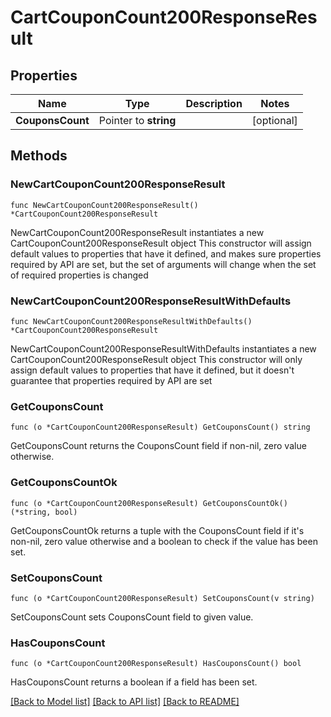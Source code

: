 # CartCouponCount200ResponseResult

## Properties

Name | Type | Description | Notes
------------ | ------------- | ------------- | -------------
**CouponsCount** | Pointer to **string** |  | [optional] 

## Methods

### NewCartCouponCount200ResponseResult

`func NewCartCouponCount200ResponseResult() *CartCouponCount200ResponseResult`

NewCartCouponCount200ResponseResult instantiates a new CartCouponCount200ResponseResult object
This constructor will assign default values to properties that have it defined,
and makes sure properties required by API are set, but the set of arguments
will change when the set of required properties is changed

### NewCartCouponCount200ResponseResultWithDefaults

`func NewCartCouponCount200ResponseResultWithDefaults() *CartCouponCount200ResponseResult`

NewCartCouponCount200ResponseResultWithDefaults instantiates a new CartCouponCount200ResponseResult object
This constructor will only assign default values to properties that have it defined,
but it doesn't guarantee that properties required by API are set

### GetCouponsCount

`func (o *CartCouponCount200ResponseResult) GetCouponsCount() string`

GetCouponsCount returns the CouponsCount field if non-nil, zero value otherwise.

### GetCouponsCountOk

`func (o *CartCouponCount200ResponseResult) GetCouponsCountOk() (*string, bool)`

GetCouponsCountOk returns a tuple with the CouponsCount field if it's non-nil, zero value otherwise
and a boolean to check if the value has been set.

### SetCouponsCount

`func (o *CartCouponCount200ResponseResult) SetCouponsCount(v string)`

SetCouponsCount sets CouponsCount field to given value.

### HasCouponsCount

`func (o *CartCouponCount200ResponseResult) HasCouponsCount() bool`

HasCouponsCount returns a boolean if a field has been set.


[[Back to Model list]](../README.md#documentation-for-models) [[Back to API list]](../README.md#documentation-for-api-endpoints) [[Back to README]](../README.md)


